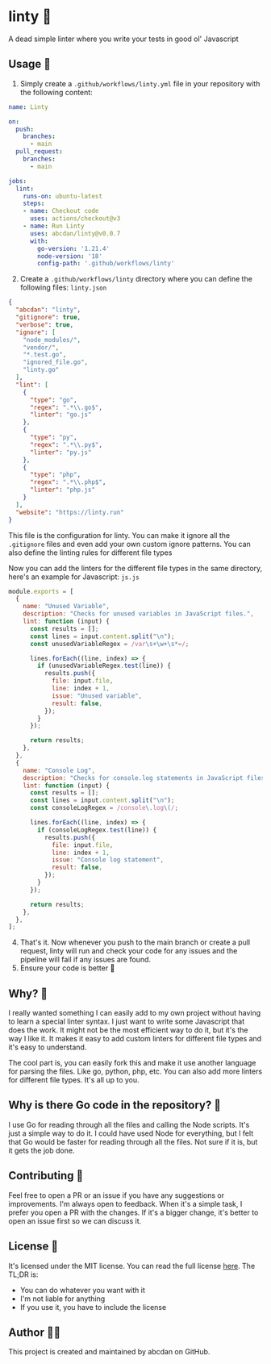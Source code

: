 # linty 🧹
A dead simple linter where you write your tests in good ol' Javascript

## Usage 🚀
1. Simply create a `.github/workflows/linty.yml` file in your repository with the following content:
```yaml
name: Linty

on:
  push:
    branches:
      - main
  pull_request:
    branches:
      - main

jobs:
  lint:
    runs-on: ubuntu-latest
    steps:
    - name: Checkout code
      uses: actions/checkout@v3
    - name: Run Linty
      uses: abcdan/linty@v0.0.7
      with:
        go-version: '1.21.4'
        node-version: '18'
        config-path: '.github/workflows/linty'
```
2. Create a `.github/workflows/linty` directory where you can define the following files:
`linty.json`
```json
{
  "abcdan": "linty",
  "gitignore": true,
  "verbose": true,
  "ignore": [
    "node_modules/",
    "vendor/",
    "*.test.go",
    "ignored_file.go",
    "linty.go"
  ],
  "lint": [
    {
      "type": "go",
      "regex": ".*\\.go$",
      "linter": "go.js"
    },
    {
      "type": "py",
      "regex": ".*\\.py$",
      "linter": "py.js"
    },
    {
      "type": "php",
      "regex": ".*\\.php$",
      "linter": "php.js"
    }
  ],
  "website": "https://linty.run"
}

```
This file is the configuration for linty. You can make it ignore all the `.gitignore` files and even add your own custom ignore patterns. You can also define the linting rules for different file types

Now you can add the linters for the different file types in the same directory, here's an example for Javascript:
`js.js`
```javascript
module.exports = [
  {
    name: "Unused Variable",
    description: "Checks for unused variables in JavaScript files.",
    lint: function (input) {
      const results = [];
      const lines = input.content.split("\n");
      const unusedVariableRegex = /var\s+\w+\s*=/;

      lines.forEach((line, index) => {
        if (unusedVariableRegex.test(line)) {
          results.push({
            file: input.file,
            line: index + 1,
            issue: "Unused variable",
            result: false,
          });
        }
      });

      return results;
    },
  },
  {
    name: "Console Log",
    description: "Checks for console.log statements in JavaScript files.",
    lint: function (input) {
      const results = [];
      const lines = input.content.split("\n");
      const consoleLogRegex = /console\.log\(/;

      lines.forEach((line, index) => {
        if (consoleLogRegex.test(line)) {
          results.push({
            file: input.file,
            line: index + 1,
            issue: "Console log statement",
            result: false,
          });
        }
      });

      return results;
    },
  },
];
```
4. That's it. Now whenever you push to the main branch or create a pull request, linty will run and check your code for any issues and the pipeline will fail if any issues are found.
5. Ensure your code is better 🎉

## Why? 🤔
I really wanted something I can easily add to my own project without having to learn a special linter syntax. I just want to write some Javascript that does the work. It might not be the most efficient way to do it, but it's the way I like it. It makes it easy to add custom linters for different file types and it's easy to understand.

The cool part is, you can easily fork this and make it use another language for parsing the files. Like go, python, php, etc. You can also add more linters for different file types. It's all up to you.

## Why is there Go code in the repository? 🦫
I use Go for reading through all the files and calling the Node scripts. It's just a simple way to do it. I could have used Node for everything, but I felt that Go would be faster for reading through all the files. Not sure if it is, but it gets the job done.

## Contributing 🙏
Feel free to open a PR or an issue if you have any suggestions or improvements. I'm always open to feedback. When it's a simple task, I prefer you open a PR with the changes. If it's a bigger change, it's better to open an issue first so we can discuss it.

## License 📜
It's licensed under the MIT license. You can read the full license [here](LICENSE). The TL;DR is:
- You can do whatever you want with it
- I'm not liable for anything
- If you use it, you have to include the license

## Author 🧙‍♂️
This project is created and maintained by abcdan on GitHub.
